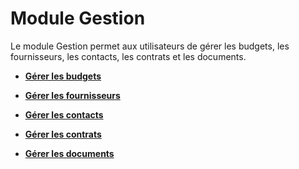 Module Gestion
==============

Le module Gestion permet aux utilisateurs de gérer les budgets, les fournisseurs, les contacts, les contrats et les documents.

-   **[Gérer les budgets](index.php?fr/05_Module_Gestion/02_Budgets.md)**

-   **[Gérer les fournisseurs](index.php?fr/05_Module_Gestion/03_Fournisseurs.md)**

-   **[Gérer les contacts](index.php?fr/05_Module_Gestion/04_Contacts.md)**

-   **[Gérer les contrats](index.php?fr/05_Module_Gestion/05_Contrats.md)**
     
-   **[Gérer les documents](index.php?fr/05_Module_Gestion/06_Documents)**

